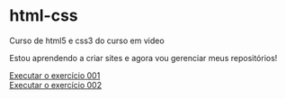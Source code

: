 # html-css
 Curso de html5 e css3 do curso em video

 Estou aprendendo a criar sites e agora vou gerenciar meus repositórios!

<a href="https://martinsdebugpro.github.io/html-css/exercicios/ex001/index.html"> Executar o exercício 001</a> <br>
<a href="https://martinsdebugpro.github.io/html-css/exercicios/ex002/index.html"> Executar o exercício 002</a>